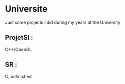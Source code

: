 # Universite
Just some projects I did during my years at the University

## ProjetSI : 
C++/OpenGL

## SR : 
C, unfinished
